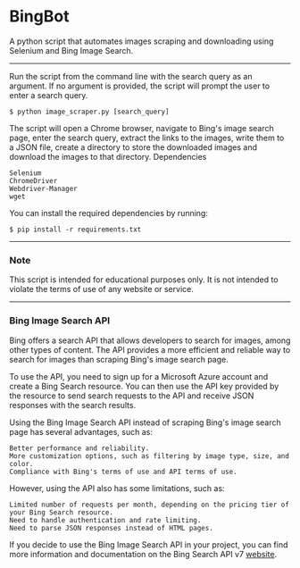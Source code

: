 # BingBot 

A python script that automates images scraping and downloading using Selenium and Bing Image Search.
***

Run the script from the command line with the search query as an argument. If no argument is provided, the script will prompt the user to enter a search query.

    $ python image_scraper.py [search_query]

The script will open a Chrome browser, navigate to Bing's image search page, enter the search query, extract the links to the images, write them to a JSON file, create a directory to store the downloaded images and download the images to that directory.
Dependencies

    Selenium
    ChromeDriver
    Webdriver-Manager
    wget

You can install the required dependencies by running:

    $ pip install -r requirements.txt
---
### Note

This script is intended for educational purposes only. It is not intended to violate the terms of use of any website or service. 

---
### Bing Image Search API

Bing offers a search API that allows developers to search for images, among other types of content. The API provides a more efficient and reliable way to search for images than scraping Bing's image search page.

To use the API, you need to sign up for a Microsoft Azure account and create a Bing Search resource. You can then use the API key provided by the resource to send search requests to the API and receive JSON responses with the search results.

Using the Bing Image Search API instead of scraping Bing's image search page has several advantages, such as:

    Better performance and reliability.
    More customization options, such as filtering by image type, size, and color.
    Compliance with Bing's terms of use and API terms of use.

However, using the API also has some limitations, such as:

    Limited number of requests per month, depending on the pricing tier of your Bing Search resource.
    Need to handle authentication and rate limiting.
    Need to parse JSON responses instead of HTML pages.

If you decide to use the Bing Image Search API in your project, you can find more information and documentation on the Bing Search API v7 [website](https://learn.microsoft.com/es-es/bing/search-apis/bing-web-search/reference/query-parameters).
